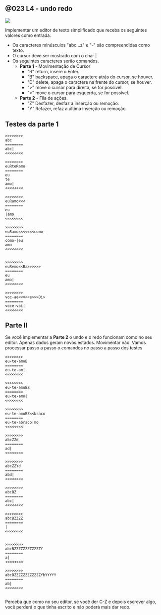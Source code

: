 ## @023 L4 - undo redo

![](https://raw.githubusercontent.com/qxcodeed/arcade/master/base/023/capa.jpg)

Implementar um editor de texto simplificado que receba os seguintes valores como
entrada.

- Os caracteres minúsculos "abc...z" e "-" são compreendidas como texto.
- O cursor deve ser mostrado com o char |
- Os seguintes caracteres serão comandos.
    - __Parte 1__ - Movimentação de Cursor
        * "R" return, insere o Enter.
        * "B" backspace, apaga o caractere atrás do cursor, se houver.
        * "D" delete, apaga o caractere na frente do cursor, se houver.
        * ">" move o cursor para direita, se for possível.
        * "<" move o cursor para esquerda, se for possível.
    - __Parte 2__ - Fila de ações.
        * "Z" Desfazer, desfaz a inserção ou remoção.
        * "Y" Refazer, refaz a última inserção ou remoção.


## Testes da parte 1

```
>>>>>>>>
abc
========
abc|
<<<<<<<<

>>>>>>>>
euRteRamo
========
eu
te
amo|
<<<<<<<<

>>>>>>>>
euRamo<<<
========
eu
|amo
<<<<<<<<

>>>>>>>>
euRamo<<<<<<<como-
========
como-|eu
amo
<<<<<<<<


>>>>>>>>
euRemo<<Ba>>>>>>
========
eu
amo|
<<<<<<<<

>>>>>>>>
voc-ae<<v<<e>>>Di>
========
voce-vai|
<<<<<<<<
```

## Parte II

Se você implementar a **Parte 2** o undo e o redo funcionam como no seu editor. 
Apenas dados geram novos estados. Movimentar não. Vamos processar passo a passo o comandos no passo a passo dos testes

```
>>>>>>>>
eu-te-amoB
========
eu-te-am|
<<<<<<<<

>>>>>>>>
eu-te-amoBZ
========
eu-te-amo|
<<<<<<<<

>>>>>>>>
eu-te-amoBZ<<braco
========
eu-te-abraco|mo
<<<<<<<<

>>>>>>>>
abcZZd
========
ad|
<<<<<<<<

>>>>>>>>
abcZZYd
========
abd|
<<<<<<<<

>>>>>>>>
abcBZ
========
abc|
<<<<<<<<

>>>>>>>>
abcBZZZZ
========
|
<<<<<<<<


>>>>>>>>
abcBZZZZZZZZZZZZY
========
a|
<<<<<<<<

>>>>>>>>
abcBZZZZZZZZZZZZYbYYYYY
========
ab|
<<<<<<<<


```

Perceba que como no seu editor, se você der C-Z e depois escrever algo, você
perderá o que tinha escrito e não poderá mais dar redo.
